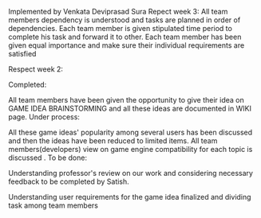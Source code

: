 Implemented by Venkata Deviprasad Sura
Repect week 3:
All team members dependency is understood and tasks are planned in order of dependencies.
Each team member is given stipulated time period to complete his task and forward it to other.
Each team member has been given equal importance and make sure their individual requirements are satisfied

Respect week 2:

Completed:

All team members have been given the opportunity to give their idea on GAME IDEA BRAINSTORMING and all these ideas are documented in WIKI page.
Under process:

All these game ideas' popularity among several users has been discussed and then the ideas have been reduced to limited items.
All team members(developers) view on game engine compatibility for each topic is discussed .
To be done:

Understanding professor's review on our work and considering necessary feedback to be completed by Satish.

Understanding user requirements for the game idea finalized and dividing task among team members

